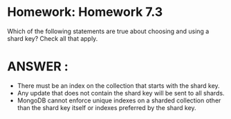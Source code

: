 # Homework: Homework 7.3

Which of the following statements are true about choosing and using a shard key? Check all that apply.


# ANSWER : 
- There must be an index on the collection that starts with the shard key.
- Any update that does not contain the shard key will be sent to all shards.
- MongoDB cannot enforce unique indexes on a sharded collection other than the shard key itself or indexes preferred by the shard key.
